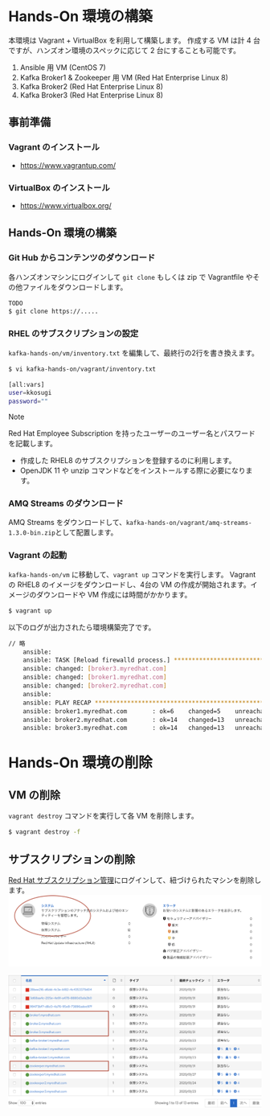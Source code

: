 # Hands-On 環境の構築

本環境は Vagrant + VirtualBox を利用して構築します。
作成する VM は計 4 台ですが、ハンズオン環境のスペックに応じて 2 台にすることも可能です。

1. Ansible 用 VM (CentOS 7)
1. Kafka Broker1 & Zookeeper 用 VM (Red Hat Enterprise Linux 8)
1. Kafka Broker2 (Red Hat Enterprise Linux 8)
1. Kafka Broker3 (Red Hat Enterprise Linux 8)

## 事前準備

### Vagrant のインストール
- https://www.vagrantup.com/

### VirtualBox のインストール
- https://www.virtualbox.org/

## Hands-On 環境の構築

### Git Hub からコンテンツのダウンロード

各ハンズオンマシンにログインして `git clone` もしくは zip で Vagrantfile やその他ファイルをダウンロードします。
```bash
TODO
$ git clone https://.....
```

### RHEL のサブスクリプションの設定

`kafka-hands-on/vm/inventory.txt` を編集して、最終行の2行を書き換えます。
```bash
$ vi kafka-hands-on/vagrant/inventory.txt
```
```bash
[all:vars]
user=kkosugi
password=""
```

> [!NOTE]
> Red Hat Employee Subscription を持ったユーザーのユーザー名とパスワードを記載します。
> - 作成した RHEL8 のサブスクリプションを登録するのに利用します。
> - OpenJDK 11 や unzip コマンドなどをインストールする際に必要になります。

### AMQ Streams のダウンロード

AMQ Streams をダウンロードして、`kafka-hands-on/vagrant/amq-streams-1.3.0-bin.zip`として配置します。

### Vagrant の起動

`kafka-hands-on/vm` に移動して、`vagrant up` コマンドを実行します。
Vagrant の RHEL8 のイメージをダウンロードし、4台の VM の作成が開始されます。イメージのダウンロードや VM 作成には時間がかかります。

```bash
$ vagrant up
```
以下のログが出力されたら環境構築完了です。
```bash
// 略
    ansible: 
    ansible: TASK [Reload firewalld process.] ***********************************************
    ansible: changed: [broker3.myredhat.com]
    ansible: changed: [broker1.myredhat.com]
    ansible: changed: [broker2.myredhat.com]
    ansible: 
    ansible: PLAY RECAP *********************************************************************
    ansible: broker1.myredhat.com       : ok=6    changed=5    unreachable=0    failed=0    skipped=8    rescued=0    ignored=0   
    ansible: broker2.myredhat.com       : ok=14   changed=13   unreachable=0    failed=0    skipped=0    rescued=0    ignored=0   
    ansible: broker3.myredhat.com       : ok=14   changed=13   unreachable=0    failed=0    skipped=0    rescued=0    ignored=0  
```

# Hands-On 環境の削除

## VM の削除
`vagrant destroy` コマンドを実行して各 VM を削除します。

```bash
$ vagrant destroy -f
```

## サブスクリプションの削除

[Red Hat サブスクリプション管理](https://access.redhat.com/management)にログインして、紐づけられたマシンを削除します。
![](../../images/system.png)

![](../../images/delete.png)
